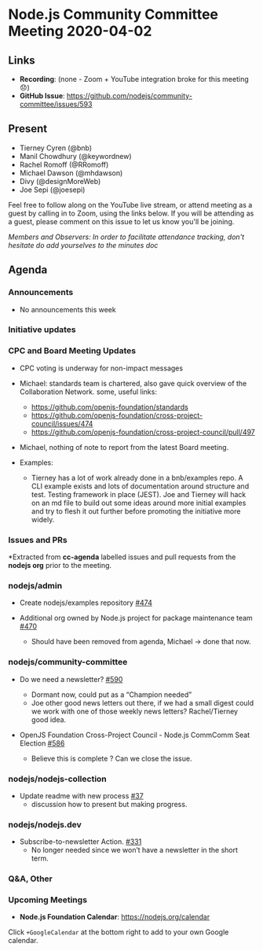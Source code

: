 # Node.js  Community Committee Meeting 2020-04-02

## Links

* **Recording**: (none - Zoom + YouTube integration broke for this meeting 😞)
* **GitHub Issue**: https://github.com/nodejs/community-committee/issues/593

## Present

* Tierney Cyren (@bnb)
* Manil Chowdhury (@keywordnew)
* Rachel Romoff (@RRomoff)
* Michael Dawson (@mhdawson)
* Divy (@designMoreWeb)
* Joe Sepi (@joesepi)

Feel free to follow along on the YouTube live stream, or attend meeting as a guest 
by calling in to Zoom, using the links below. If you will be attending as a guest, 
please comment on this issue to let us know you'll be joining.

*Members and Observers: In order to facilitate attendance tracking, don't hesitate do add yourselves to the minutes doc*

## Agenda

### Announcements

* No announcements this week

### Initiative updates

### CPC and Board Meeting Updates

* CPC voting is underway for non-impact messages
* Michael: standards team is chartered, also gave quick overview of the Collaboration Network.
  some, useful links:
  * https://github.com/openjs-foundation/standards
  * https://github.com/openjs-foundation/cross-project-council/issues/474
  * https://github.com/openjs-foundation/cross-project-council/pull/497

* Michael, nothing of note to report from the latest Board meeting.

* Examples:
  * Tierney has a lot of work already done in a bnb/examples repo. A CLI example exists and lots of documentation around structure and test. Testing framework in place (JEST). Joe and Tierney will hack on an md file to build out some ideas around more initial examples and try to flesh it out further before promoting the initiative more widely.

### Issues and PRs

*Extracted from **cc-agenda** labelled issues and pull requests from the **nodejs org** prior to the meeting.

### nodejs/admin

* Create nodejs/examples repository [#474](https://github.com/nodejs/admin/issues/474)

* Additional org owned by Node.js project  for package maintenance team [#470](https://github.com/nodejs/admin/issues/470)
  * Should have been removed from agenda, Michael -> done that now.

### nodejs/community-committee

* Do we need a newsletter? [#590](https://github.com/nodejs/community-committee/issues/590)
  * Dormant now, could put as a “Champion needed”
  * Joe other good news letters out there, if we had a small digest could we work with one of 
     those weekly news letters? Rachel/Tierney good idea.

* OpenJS Foundation Cross-Project Council - Node.js CommComm Seat Election [#586](https://github.com/nodejs/community-committee/issues/586)
  * Believe this is complete ? Can we close the issue.

### nodejs/nodejs-collection

* Update readme with new process [#37](https://github.com/nodejs/nodejs-collection/pull/37)
  * discussion how to present but making progress.

### nodejs/nodejs.dev

* Subscribe-to-newsletter Action. [#331](https://github.com/nodejs/nodejs.dev/issues/331)
  * No longer needed since we won’t have a newsletter in the short term.

### Q&A, Other

### Upcoming Meetings

* **Node.js Foundation Calendar**: https://nodejs.org/calendar

Click `+GoogleCalendar` at the bottom right to add to your own Google calendar.
